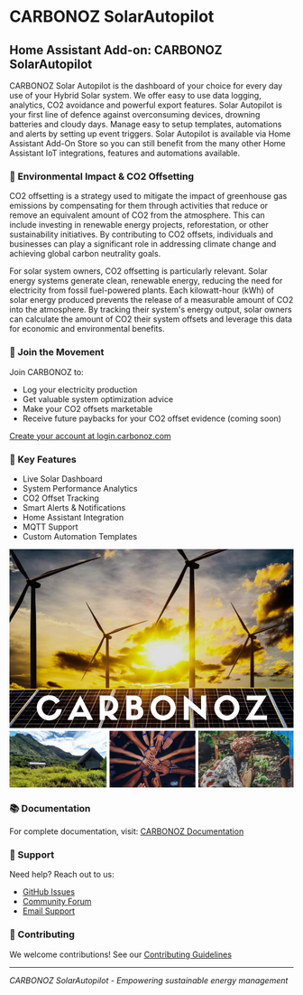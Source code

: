 # CARBONOZ SolarAutopilot


## Home Assistant Add-on: CARBONOZ SolarAutopilot

CARBONOZ Solar Autopilot is the dashboard of your choice for every day use of your Hybrid Solar system. We offer easy to use data logging, analytics, CO2 avoidance and powerful export features. Solar Autopilot is your first line of defence against overconsuming devices, drowning batteries and cloudy days. Manage easy to setup templates, automations and alerts by setting up event triggers. Solar Autopilot is available via Home Assistant Add-On Store so you can still benefit from the many other Home Assistant IoT integrations, features and automations available.

### 🌱 Environmental Impact & CO2 Offsetting

CO2 offsetting is a strategy used to mitigate the impact of greenhouse gas emissions by compensating for them through activities that reduce or remove an equivalent amount of CO2 from the atmosphere. This can include investing in renewable energy projects, reforestation, or other sustainability initiatives. By contributing to CO2 offsets, individuals and businesses can play a significant role in addressing climate change and achieving global carbon neutrality goals.

For solar system owners, CO2 offsetting is particularly relevant. Solar energy systems generate clean, renewable energy, reducing the need for electricity from fossil fuel-powered plants. Each kilowatt-hour (kWh) of solar energy produced prevents the release of a measurable amount of CO2 into the atmosphere. By tracking their system's energy output, solar owners can calculate the amount of CO2 their system offsets and leverage this data for economic and environmental benefits.

### 🔗 Join the Movement

Join CARBONOZ to:
- Log your electricity production
- Get valuable system optimization advice
- Make your CO2 offsets marketable
- Receive future paybacks for your CO2 offset evidence (coming soon)

[Create your account at login.carbonoz.com](https://login.carbonoz.com)

### 🌟 Key Features

- Live Solar Dashboard
- System Performance Analytics
- CO2 Offset Tracking
- Smart Alerts & Notifications
- Home Assistant Integration
- MQTT Support
- Custom Automation Templates
  
![Solar Autopilot](logo.png)

### 📚 Documentation

For complete documentation, visit:
[CARBONOZ Documentation](https://docs.carbonoz.com)

### 🤝 Support

Need help? Reach out to us:
- [GitHub Issues](https://github.com/CARBONOZ-RENEWABLES/solarautopilot/issues)
- [Community Forum](https://community.carbonoz.com)
- [Email Support](mailto:support@carbonoz.com)

### 💚 Contributing

We welcome contributions! See our [Contributing Guidelines](https://github.com/CARBONOZ-RENEWABLES/solarautopilot/blob/main/CONTRIBUTING.md)

---
*CARBONOZ SolarAutopilot - Empowering sustainable energy management*
